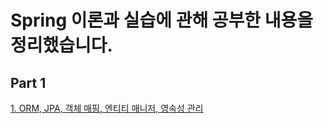 # Spring 이론과 실습에 관해 공부한 내용을 정리했습니다.

## Part 1
[1. ORM, JPA, 객체 매핑, 엔티티 매니저, 영속성 관리](https://github.com/codesche/Spring-study/blob/main/Study1.md)
